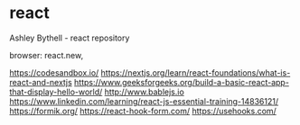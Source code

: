 # react


Ashley Bythell - react repository


browser:  react.new,

https://codesandbox.io/
https://nextjs.org/learn/react-foundations/what-is-react-and-nextjs
https://www.geeksforgeeks.org/build-a-basic-react-app-that-display-hello-world/
http://www.bablejs.io
https://www.linkedin.com/learning/react-js-essential-training-14836121/
https://formik.org/
https://react-hook-form.com/
https://usehooks.com/


